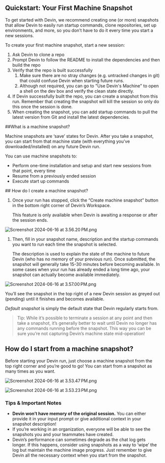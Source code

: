 ## Quickstart: Your First Machine Snapshot

To get started with Devin, we recommend creating one (or more) snapshots that allow Devin to easily run startup commands, clone repositories, set up environments, and more, so you don’t have to do it every time you start a new sessions.

To create your first machine snapshot, start a new session:

1. Ask Devin to clone a repo
2. Prompt Devin to follow the README to install the dependencies and then build the repo
3. Verify that the repo is built successfully
    1. Make sure there are no stray changes (e.g. untracked changes in git) that could confuse Devin when starting future runs.
    2. Although not required, you can go to "Use Devin's Machine" to open a shell on the dev box and verify the clean state directly.
4. If Devin successfully built the repo, you can create a snapshot from this run. Remember that creating the snapshot will kill the session so only do this once the session is done.
5. When creating the snapshot, you can add startup commands to pull the latest version from Git and install the latest dependencies.


##What is a machine snapshot?

Machine snapshots are ‘save’ states for Devin. After you take a snapshot, you can start from that machine state (with everything you’ve downloaded/installed) on any future Devin run.

You can use machine snapshots to:

- Perform one-time installation and setup and start new sessions from that point, every time
- Resume from a previously ended session
- Execute start up commands

## How do I create a machine snapshot?

1. Once your run has stopped, click the “Create machine snapshot” button in the bottom right corner of Devin’s Workspace. 
    
    This feature is only available when Devin is awaiting a response or after the session ends.
    

![Screenshot 2024-06-16 at 3.56.20 PM.png](https://prod-files-secure.s3.us-west-2.amazonaws.com/4f925d22-65a4-47c3-9aed-b65e115aaef3/7aac4e92-b9bf-46f0-9c2c-7cd41f442756/187582f6-10d7-46e9-b0bd-0874b32528ee.png)

1. Then, fill in your snapshot name, description and the startup commands you want to run each time the snapshot is selected. 
    
    The description is used to explain the state of the machine to future Devin (who has no memory of your previous run). Once submitted, the snapshot will generally take 15-30 minutes before becoming available. In some cases when your run has already ended a long time ago, your snapshot can actually become available immediately.
    

![Screenshot 2024-06-16 at 3.57.00 PM.png](https://prod-files-secure.s3.us-west-2.amazonaws.com/4f925d22-65a4-47c3-9aed-b65e115aaef3/d1f0dc20-b088-4680-84f5-56e5d9c306e6/Screenshot_2024-06-16_at_3.57.00_PM.png)

You’ll see the snapshot in the top right of a new Devin session as greyed out (pending) until it finishes and becomes available.

*Default snapshot* is simply the default state that Devin regularly starts from.

> Tip: While it’s possible to terminate a session at any point and then take a snapshot, it’s generally  better to wait until Devin no longer has any commands running before the snapshot. This way you can be sure you’re not capturing Devin’s machine state mid-operation!
> 

## How do I start from a machine snapshot?

Before starting your Devin run, just choose a machine snapshot from the top right corner and you’re good to go! You can start from a snapshot as many times as you want.

![Screenshot 2024-06-16 at 3.53.47 PM.png](https://prod-files-secure.s3.us-west-2.amazonaws.com/4f925d22-65a4-47c3-9aed-b65e115aaef3/f7185795-32bb-477d-98b2-40b49f5cf493/Screenshot_2024-06-16_at_3.53.47_PM.png)

![Screenshot 2024-06-16 at 3.53.23 PM.png](https://prod-files-secure.s3.us-west-2.amazonaws.com/4f925d22-65a4-47c3-9aed-b65e115aaef3/5b934a7b-24b9-4456-839d-7a96a987384b/Screenshot_2024-06-16_at_3.53.23_PM.png)

### Tips & Important Notes

- **Devin won’t have memory of the original session.** You can either provide it in your input prompt or give additional context in your snapshot description!
- If you’re working in an organization, everyone will be able to see the snapshots you and your teammates have created.
- Devin’s performance can sometimes degrade as the chat log gets longer. If this happens, consider using snapshots as a way to ‘wipe’ the log but maintain the machine image progress. Just remember to give Devin all the necessary context when you start from the snapshot.
